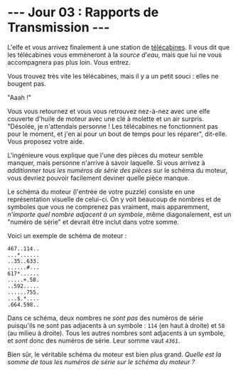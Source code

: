 # --- Jour 03 : Rapports de Transmission  ---

L'elfe et vous arrivez finalement à une station de [télécabines](https://fr.wikipedia.org/wiki/T%C3%A9l%C3%A9cabine). Il vous dit que les télécabines vous emmèneront à la *source d'eau*, mais que lui ne vous accompagnera pas plus loin. Vous entrez.

Vous trouvez très vite les télécabines, mais il y a un petit souci : elles ne bougent pas.

"Aaah !"

Vous vous retournez et vous vous retrouvez nez-à-nez avec une elfe couverte d'huile de moteur avec une clé à molette et un air surpris. "Désolée, je n'attendais personne ! Les télécabines ne fonctionnent pas pour le moment, et j'en ai pour un bout de temps pour les réparer", dit-elle. Vous proposez votre aide.

L'ingénieure vous explique que l'une des pièces du moteur semble manquer, mais personne n'arrive à savoir laquelle. Si vous arrivez à *additionner tous les numéros de série des pièces* sur le schéma du moteur, vous devriez pouvoir facilement deviner quelle pièce manque.

Le schéma du moteur (l'entrée de votre puzzle) consiste en une représentation visuelle de celui-ci. On y voit beaucoup de nombres et de symboles que vous ne comprenez pas vraiment, mais apparemment, *n'importe quel nombre adjacent à un symbole*, même diagonalement, est un "numéro de série" et devrait être inclut dans votre somme.

Voici un exemple de schéma de moteur :

```aoc-gear-schematic
467..114..
...*......
..35..633.
......#...
617*......
.....+.58.
..592.....
......755.
...$.*....
.664.598..
```

Dans ce schéma, deux nombres ne *sont pas* des numéros de série puisqu'ils ne sont pas adjacents à un symbole : `114` (en haut à droite) et `58` (au milieu à droite). Tous les autres nombres sont adjacents à un symbole, et *sont* donc des numéros de série. Leur somme vaut *`4361`*.

Bien sûr, le véritable schéma du moteur est bien plus grand. *Quelle est la somme de tous les numéros de série sur le schéma du moteur ?*
